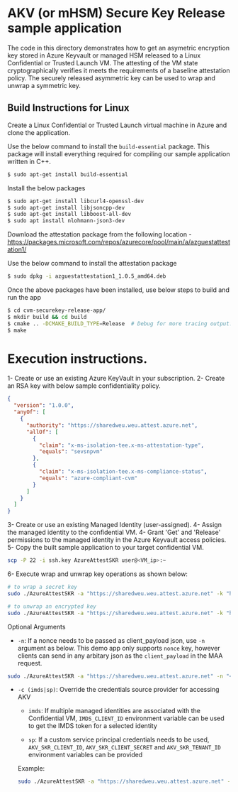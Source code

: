 # AKV (or mHSM) Secure Key Release sample application

The code in this directory demonstrates how to get an asymetric encryption key stored in Azure Keyvault or managed HSM released to a Linux Confidential or Trusted Launch VM. The attesting of the VM state cryptographically verifies it meets the requirements of a baseline attestation policy. The securely released asymmetric key can be used to wrap and unwrap a symmetric key.

## Build Instructions for Linux

Create a Linux Confidential or Trusted Launch virtual machine in Azure and clone the application.

Use the below command to install the `build-essential` package. This package will install everything required for compiling our sample application written in C++.

```sh
$ sudo apt-get install build-essential
```

Install the below packages

```sh
$ sudo apt-get install libcurl4-openssl-dev
$ sudo apt-get install libjsoncpp-dev
$ sudo apt-get install libboost-all-dev
$ sudo apt install nlohmann-json3-dev
```

Download the attestation package from the following location - https://packages.microsoft.com/repos/azurecore/pool/main/a/azguestattestation1/

Use the below command to install the attestation package

```sh
$ sudo dpkg -i azguestattestation1_1.0.5_amd64.deb
```

Once the above packages have been installed, use below steps to build and run the app

```sh
$ cd cvm-securekey-release-app/
$ mkdir build && cd build
$ cmake .. -DCMAKE_BUILD_TYPE=Release  # Debug for more tracing output.
$ make
```

# Execution instructions.

1- Create or use an existing Azure KeyVault in your subscription.
2- Create an RSA key with below sample confidentiality policy.

```json
{
  "version": "1.0.0",
  "anyOf": [
    {
      "authority": "https://sharedweu.weu.attest.azure.net",
      "allOf": [
        {
          "claim": "x-ms-isolation-tee.x-ms-attestation-type",
          "equals": "sevsnpvm"
        },
        {
          "claim": "x-ms-isolation-tee.x-ms-compliance-status",
          "equals": "azure-compliant-cvm"
        }
      ]
    }
  ]
}
```

3- Create or use an existing Managed Identity (user-assigned).
4- Assign the managed identity to the confidential VM.
4- Grant 'Get' and 'Release' permissions to the managed identity in the Azure Keyvault access policies.
5- Copy the built sample application to your target confidential VM.

```sh
scp -P 22 -i ssh.key AzureAttestSKR user@<VM_ip>:~
```

6- Execute wrap and unwrap key operations as shown below:

```sh
# to wrap a secret key
sudo ./AzureAttestSKR -a "https://sharedweu.weu.attest.azure.net" -k "https://mykv.vault.azure.net/keys/mykey/version_GUID" -s mysecretkey123 -w

# to unwrap an encrypted key
sudo ./AzureAttestSKR -a "https://sharedweu.weu.attest.azure.net" -k "https://mykv.vault.azure.net/keys/mykey/version_GUID" -s <copy_base64_from_previous_run> -u

```

Optional Arguments

- `-n`: If a nonce needs to be passed as client_payload json, use `-n` argument as below. This demo app only supports `nonce` key, however clients can send in any arbitary json as the `client_payload` in the MAA request.

```sh
sudo ./AzureAttestSKR -a "https://sharedweu.weu.attest.azure.net" -n "<some-identifier-per-maa-request>" -k "https://mykv.vault.azure.net/keys/mykey/version_GUID" -s <copy_base64_from_previous_run> -u
```

- `-c (imds|sp)`: Override the credentials source provider for accessing AKV

  - `imds`: If multiple managed identities are associated with the Confidential VM, `IMDS_CLIENT_ID` environment variable can be used to get the IMDS token for a selected identity

  - `sp`: If a custom service principal credentials needs to be used, `AKV_SKR_CLIENT_ID`, `AKV_SKR_CLIENT_SECRET` and `AKV_SKR_TENANT_ID` environment variables can be provided

  Example:

  ```sh
  sudo ./AzureAttestSKR -a "https://sharedweu.weu.attest.azure.net" -k "https://mykv.vault.azure.net/keys/mykey/version_GUID" -c "sp" -s "<copy_base64_from_previous_run>" -u
  ```
